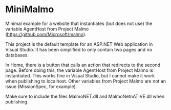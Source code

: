 # MiniMalmo
Minimal example for a website that instantiates (but does not use) the variable AgentHost from Project Malmo (https://github.com/Microsoft/malmo).

This project is the default template for an ASP.NET Web application in Visual Studio. It has been simplified to only contain two pages and no databases.

In Home, there is a button that calls an action that redirects to the second page. Before doing this, the variable AgentHost from Project Malmo is instantiated. This works fine in Visual Studio, but I cannot make it work when publishing to localhost. Other variables from Project Malmo are not an issue (MissionSpec, for example).

Make sure to include the files MalmoNET.dll and MalmoNetnATIVE.dll when publishing.
